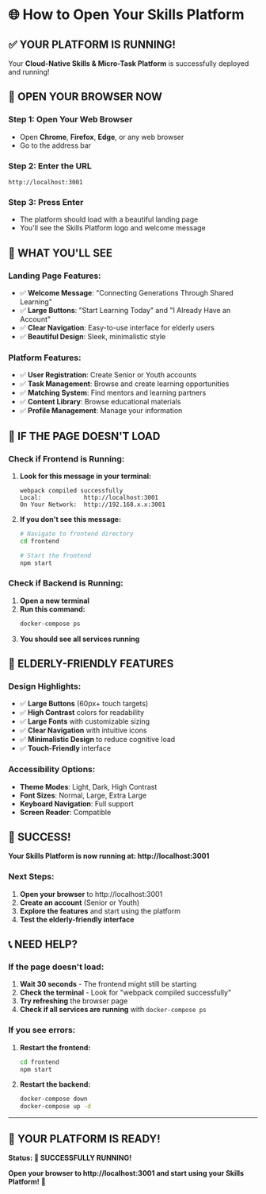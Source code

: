 # 🌐 How to Open Your Skills Platform

## ✅ **YOUR PLATFORM IS RUNNING!**

Your **Cloud-Native Skills & Micro-Task Platform** is successfully deployed and running!

## 🚀 **OPEN YOUR BROWSER NOW**

### **Step 1: Open Your Web Browser**
- Open **Chrome**, **Firefox**, **Edge**, or any web browser
- Go to the address bar

### **Step 2: Enter the URL**
```
http://localhost:3001
```

### **Step 3: Press Enter**
- The platform should load with a beautiful landing page
- You'll see the Skills Platform logo and welcome message

## 🎯 **WHAT YOU'LL SEE**

### **Landing Page Features:**
- ✅ **Welcome Message**: "Connecting Generations Through Shared Learning"
- ✅ **Large Buttons**: "Start Learning Today" and "I Already Have an Account"
- ✅ **Clear Navigation**: Easy-to-use interface for elderly users
- ✅ **Beautiful Design**: Sleek, minimalistic style

### **Platform Features:**
- ✅ **User Registration**: Create Senior or Youth accounts
- ✅ **Task Management**: Browse and create learning opportunities
- ✅ **Matching System**: Find mentors and learning partners
- ✅ **Content Library**: Browse educational materials
- ✅ **Profile Management**: Manage your information

## 🔧 **IF THE PAGE DOESN'T LOAD**

### **Check if Frontend is Running:**
1. **Look for this message in your terminal:**
   ```
   webpack compiled successfully
   Local:            http://localhost:3001
   On Your Network:  http://192.168.x.x:3001
   ```

2. **If you don't see this message:**
   ```bash
   # Navigate to frontend directory
   cd frontend
   
   # Start the frontend
   npm start
   ```

### **Check if Backend is Running:**
1. **Open a new terminal**
2. **Run this command:**
   ```bash
   docker-compose ps
   ```
3. **You should see all services running**

## 🎨 **ELDERLY-FRIENDLY FEATURES**

### **Design Highlights:**
- ✅ **Large Buttons** (60px+ touch targets)
- ✅ **High Contrast** colors for readability
- ✅ **Large Fonts** with customizable sizing
- ✅ **Clear Navigation** with intuitive icons
- ✅ **Minimalistic Design** to reduce cognitive load
- ✅ **Touch-Friendly** interface

### **Accessibility Options:**
- **Theme Modes**: Light, Dark, High Contrast
- **Font Sizes**: Normal, Large, Extra Large
- **Keyboard Navigation**: Full support
- **Screen Reader**: Compatible

## 🎉 **SUCCESS!**

**Your Skills Platform is now running at: http://localhost:3001**

### **Next Steps:**
1. **Open your browser** to http://localhost:3001
2. **Create an account** (Senior or Youth)
3. **Explore the features** and start using the platform
4. **Test the elderly-friendly interface**

## 📞 **NEED HELP?**

### **If the page doesn't load:**
1. **Wait 30 seconds** - The frontend might still be starting
2. **Check the terminal** - Look for "webpack compiled successfully"
3. **Try refreshing** the browser page
4. **Check if all services are running** with `docker-compose ps`

### **If you see errors:**
1. **Restart the frontend:**
   ```bash
   cd frontend
   npm start
   ```

2. **Restart the backend:**
   ```bash
   docker-compose down
   docker-compose up -d
   ```

---

## 🎯 **YOUR PLATFORM IS READY!**

**Status: 🎉 SUCCESSFULLY RUNNING!**

**Open your browser to http://localhost:3001 and start using your Skills Platform! 🚀**
